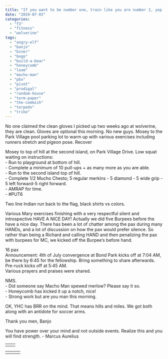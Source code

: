 ```yaml
---
title: "If you want to be number one, train like you are number 2, yep, another BRR inspiration"
date: "2019-07-03"
categories: 
  - "f3"
  - "fitness"
  - "wolverine"
tags: 
  - "angry-elf"
  - "banjo"
  - "biner"
  - "bogo"
  - "build-a-bear"
  - "honeycomb"
  - "loom"
  - "macho-man"
  - "pbx"
  - "pivot"
  - "prodigal"
  - "random-house"
  - "term-paper"
  - "the-commish"
  - "torpedo"
  - "trike"
---
```


No one claimed the clean gloves I picked up two weeks ago at wolverine, they are clean. Gloves are optional this morning. No new guys. Mosey to the Park Village pool parking lot to warm up with various exercises including runners stretch and pigeon pose. Recover  
  
Mosey to top of hill at the second island, on Park Village Drive. Low squat waiting on instructions:  
\- Run to playground at bottom of hill.  
\- Complete a minimum of 10 pull-ups + as many more as you are able.  
\- Run to the second island top of hill.  
\- Complete 1/2 Mucho Chesto; 5 regular merkins - 5 diamond - 5 wide grip - 5 left forward-5 right forward.  
\- AMRAP for time.  
\- #PUT6  
  
Two line Indian run back to the flag, black shirts vs colors.  
  
Various Mary exercises finishing with a very respectful silent and introspective HAVE A NICE DAY! Actually we did five Burpees before the have a nice day. There has been a lot of chatter among the pax during many HANDs, and a lot of discussion on how the pax would prefer silence. So rather than being a Richard and calling HAND and then penalizing the pax with burpees for MC, we kicked off the Burpee‘s before hand.  
  
16 pax  
Announcement: 4th of July convergence at Bond Park kicks off at 7:04 AM, be there by 6:45 for the fellowship. Bring something to share afterwards. Pre-ruck kicks off at 5:45 AM.  
Various prayers and praises were shared.  
  
NMS.  
\- Did someone say Macho Man spewed merlow? Please say it so.  
\- Honeycomb has kicked it up a notch, nice!  
\- Strong work but are you man this morning.  
  
OK, YHC has BRR on the mind. That means hills and miles. We got both along with an antidote for soccer arms.

Thank you men, Banjo

You have power over your mind and not outside events. Realize this and you will find strength. - Marcus Aurelius

<table class="wp-block-table"><tbody><tr><td></td><td></td></tr></tbody></table>

<table class="wp-block-table"><tbody><tr><td></td><td></td><td></td></tr></tbody></table>

